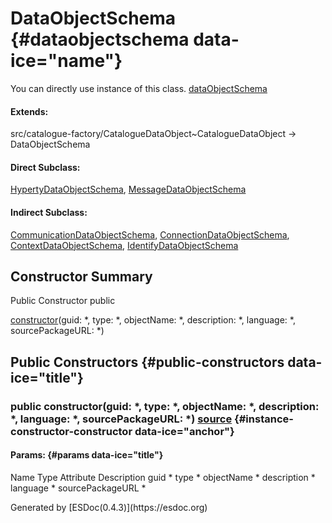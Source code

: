 </div>
<div class="self-detail detail">

DataObjectSchema {#dataobjectschema data-ice="name"}
================

<div class="instance-docs" data-ice="instanceDocs">

<span>You can directly use instance of this class.</span> <span
data-ice="instanceDoc"><span>[dataObjectSchema](../../../variable/index.html#static-variable-dataObjectSchema)</span></span>

</div>

<div class="flat-list" data-ice="extendsChain">

#### Extends:

<div>

<span>src/catalogue-factory/CatalogueDataObject\~CatalogueDataObject</span>
→ DataObjectSchema

</div>

</div>

<div class="flat-list" data-ice="directSubclass">

#### Direct Subclass:

<div>

<span>[HypertyDataObjectSchema](../../../class/src/catalogue-factory/DataObjectSchema.js~HypertyDataObjectSchema.html)</span>,
<span>[MessageDataObjectSchema](../../../class/src/catalogue-factory/DataObjectSchema.js~MessageDataObjectSchema.html)</span>

</div>

</div>

<div class="flat-list" data-ice="indirectSubclass">

#### Indirect Subclass:

<div>

<span>[CommunicationDataObjectSchema](../../../class/src/catalogue-factory/DataObjectSchema.js~CommunicationDataObjectSchema.html)</span>,
<span>[ConnectionDataObjectSchema](../../../class/src/catalogue-factory/DataObjectSchema.js~ConnectionDataObjectSchema.html)</span>,
<span>[ContextDataObjectSchema](../../../class/src/catalogue-factory/DataObjectSchema.js~ContextDataObjectSchema.html)</span>,
<span>[IdentifyDataObjectSchema](../../../class/src/catalogue-factory/DataObjectSchema.js~IdentifyDataObjectSchema.html)</span>

</div>

</div>

</div>

<div data-ice="constructorSummary">

Constructor Summary
-------------------

Public Constructor <span class="access" data-ice="access">public</span>
<span class="override" data-ice="override"></span>
<div>

<span
data-ice="name"><span>[constructor](../../../class/src/catalogue-factory/DataObjectSchema.js~DataObjectSchema.html#instance-constructor-constructor)</span></span><span
data-ice="signature">(guid: <span>\*</span>, type: <span>\*</span>,
objectName: <span>\*</span>, description: <span>\*</span>, language:
<span>\*</span>, sourcePackageURL: <span>\*</span>)</span>

</div>

<div>

</div>

</div>

<div data-ice="constructorDetails">

Public Constructors {#public-constructors data-ice="title"}
-------------------

<div class="detail" data-ice="detail">

### <span class="access" data-ice="access">public</span> <span data-ice="name">constructor</span><span data-ice="signature">(guid: <span>\*</span>, type: <span>\*</span>, objectName: <span>\*</span>, description: <span>\*</span>, language: <span>\*</span>, sourcePackageURL: <span>\*</span>)</span> <span class="right-info"> <span data-ice="source"><span>[source](../../../file/src/catalogue-factory/DataObjectSchema.js.html#lineNumber8)</span></span> </span> {#instance-constructor-constructor data-ice="anchor"}

<div data-ice="properties">

<div data-ice="properties">

#### Params: {#params data-ice="title"}

Name Type Attribute Description guid <span>\*</span> type
<span>\*</span> objectName <span>\*</span> description <span>\*</span>
language <span>\*</span> sourcePackageURL <span>\*</span>

</div>

</div>

</div>

</div>

</div>
Generated by [ESDoc<span
data-ice="esdocVersion">(0.4.3)</span>](https://esdoc.org)
